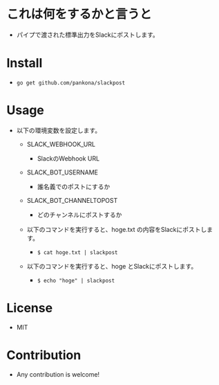 # これは何をするかと言うと

* パイプで渡された標準出力をSlackにポストします。

# Install

* `go get github.com/pankona/slackpost`

# Usage

* 以下の環境変数を設定します。

  * SLACK_WEBHOOK_URL
    * SlackのWebhook URL
  * SLACK_BOT_USERNAME
    * 誰名義でのポストにするか
  * SLACK_BOT_CHANNELTOPOST
    * どのチャンネルにポストするか

  * 以下のコマンドを実行すると、hoge.txt の内容をSlackにポストします。
    * `$ cat hoge.txt | slackpost`

  * 以下のコマンドを実行すると、hoge とSlackにポストします。
    * `$ echo "hoge" | slackpost`

# License

* MIT

# Contribution

* Any contribution is welcome!
